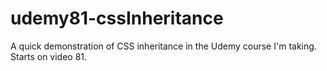 # udemy81-cssInheritance
A quick demonstration of CSS inheritance in the Udemy course I'm taking. Starts on video 81.
